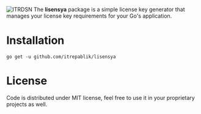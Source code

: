 ![ITRDSN](https://user-images.githubusercontent.com/58651329/79336006-8e9fb380-7f55-11ea-84bf-553a86126906.png)
The **lisensya** package is a simple license key generator that manages your license key requirements for your Go's application.

# Installation
```
go get -u github.com/itrepablik/lisensya
```

# License
Code is distributed under MIT license, feel free to use it in your proprietary projects as well.
